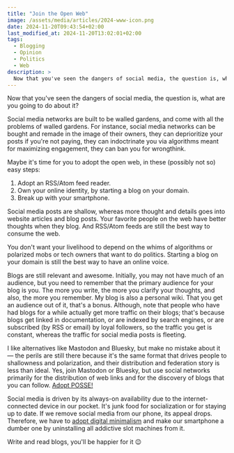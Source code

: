 ```yaml
---
title: "Join the Open Web"
image: /assets/media/articles/2024-www-icon.png
date: 2024-11-20T09:43:54+02:00
last_modified_at: 2024-11-20T13:02:01+02:00
tags:
  - Blogging
  - Opinion
  - Politics
  - Web
description: >
  Now that you've seen the dangers of social media, the question is, what are you going to do about it?
---
```


<p class="intro">
Now that you've seen the dangers of social media, the question is, what are you going to do about it?
</p>

Social media networks are built to be walled gardens, and come with all the problems of walled gardens. For instance, social media networks can be bought and remade in the image of their owners, they can deprioritize your posts if you're not paying, they can indoctrinate you via algorithms meant for maximizing engagement, they can ban you for wrongthink.

Maybe it's time for you to adopt the open web, in these (possibly not so) easy steps:

1. Adopt an RSS/Atom feed reader.
2. Own your online identity, by starting a blog on your domain.
3. Break up with your smartphone.

Social media posts are shallow, whereas more thought and details goes into website articles and blog posts. Your favorite people on the web have better thoughts when they blog. And RSS/Atom feeds are still the best way to consume the web.

You don't want your livelihood to depend on the whims of algorithms or polarized mobs or tech owners that want to do politics. Starting a blog on your domain is still the best way to have an online voice.

Blogs are still relevant and awesome. Initially, you may not have much of an audience, but you need to remember that the primary audience for your blog is you. The more you write, the more you clarify your thoughts, and also, the more you remember. My blog is also a personal wiki. That you get an audience out of it, that's a bonus. Although, note that people who have had blogs for a while actually get more traffic on their blogs; that's because blogs get linked in documentation, or are indexed by search engines, or are subscribed (by RSS or email) by loyal followers, so the traffic you get is constant, whereas the traffic for social media posts is fleeting.

I like alternatives like Mastodon and Bluesky, but make no mistake about it — the perils are still there because it's the same format that drives people to shallowness and polarization, and their distribution and federation story is less than ideal. Yes, join Mastodon or Bluesky, but use social networks primarily for the distribution of web links and for the discovery of blogs that you can follow. [Adopt POSSE!](https://alexn.org/blog/2023/09/21/post-once-syndicate-everywhere-pose/)

Social media is driven by its always-on availability due to the internet-connected device in our pocket. It's junk food for socialization or for staying up to date. If we remove social media from our phone, its appeal drops. Therefore, we have to [adopt digital minimalism](https://www.goodreads.com/book/show/40672036-digital-minimalism) and make our smartphone a dumber one by uninstalling all addictive slot machines from it.

Write and read blogs, you'll be happier for it 😉
